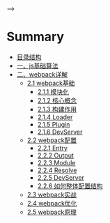 <!--
 * @Descripttion: 
 * @version: 
 * @Author: cholee
 * @Date: 2020-08-17 15:54:36
 * @LastEditors: cholee
 * @LastEditTime: 2020-08-21 17:09:23
 <!-- ### webpack详解 -->
-->
# Summary
* [目录结构](README.md)
* [一、js基础算法](suanfa/README.md)
* [二、webpack详解](webpk/README.md)
   * [2.1 webpack基础](webpk/1/README.md#modules)
      * [2.1.1 模块化](webpk/1/README.md#modules)
      * [2.1.2 核心概念](webpk/1/README.md#keyconcept)
      * [2.1.3 构建作用](webpk/1/README.md#construct)
      * [2.1.4 Loader](webpk/1/README.md#loader)
      * [2.1.5 Plugin](webpk/1/README.md#plugin)
      * [2.1.6 DevServer](webpk/1/README.md#devserver)
   * [2.2 webpack配置](webpk/2/README.md)
      * [2.2.1 Entry](webpk/2/Entry.md)
      * [2.2.2 Output](webpk/2/Output.md)
      * [2.2.3 Module](webpk/2/Module.md)
      * [2.2.4 Resolve](webpk/2/Resolve.md)
      * [2.2.5 DevServer](webpk/2/DevServer.md)
      * [2.2.6 如何整体配置结构](webpk/2/Config.md)
   * [2.3 webpack实战](webpk/1/README.md)
   * [2.4 webpack优化](webpk/4/README.md)
   * [2.5 webpack原理](webpk/5/README.md)



